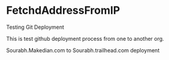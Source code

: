 # FetchdAddressFromIP
Testing Git Deployment


This is test github deployment process from one to another org.


Sourabh.Makedian.com to Sourabh.trailhead.com deployment
